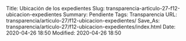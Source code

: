 Title: Ubicación de los expedientes
Slug: transparencia-articulo-27-f12-ubicacion-expedientes
Summary: Pendiente
Tags: Transparencia
URL: transparencia/articulo-27/f12-ubicacion-expedientes/
Save_As: transparencia/articulo-27/f12-ubicacion-expedientes/index.html
Date: 2020-04-26 18:50
Modified: 2020-04-26 18:50


 



